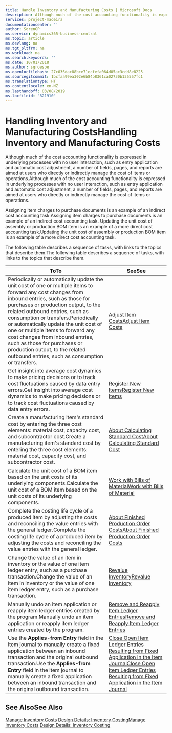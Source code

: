 ```yaml
---
title: Handle Inventory and Manufacturing Costs | Microsoft Docs
description: Although much of the cost accounting functionality is expressed in underlying processes with no user interaction, such as entry application and automatic cost adjustment, a number of fields, pages, and reports are aimed at users who directly or indirectly manage the cost of items or operations.
services: project-madeira
documentationcenter: ''
author: SorenGP
ms.service: dynamics365-business-central
ms.topic: article
ms.devlang: na
ms.tgt_pltfrm: na
ms.workload: na
ms.search.keywords: ''
ms.date: 10/01/2018
ms.author: sgroespe
ms.openlocfilehash: 27c036dac88bce71ecfefa064d05ac3cdd8e8225
ms.sourcegitcommit: 1bcfaa99ea302e6b84b8361ca02730b135557fc1
ms.translationtype: HT
ms.contentlocale: en-NZ
ms.lasthandoff: 03/08/2019
ms.locfileid: "821910"
---
```

# <a name="handling-inventory-and-manufacturing-costs"></a><span data-ttu-id="2f6e0-103">Handling Inventory and Manufacturing Costs</span><span class="sxs-lookup"><span data-stu-id="2f6e0-103">Handling Inventory and Manufacturing Costs</span></span>
<span data-ttu-id="2f6e0-104">Although much of the cost accounting functionality is expressed in underlying processes with no user interaction, such as entry application and automatic cost adjustment, a number of fields, pages, and reports are aimed at users who directly or indirectly manage the cost of items or operations.</span><span class="sxs-lookup"><span data-stu-id="2f6e0-104">Although much of the cost accounting functionality is expressed in underlying processes with no user interaction, such as entry application and automatic cost adjustment, a number of fields, pages, and reports are aimed at users who directly or indirectly manage the cost of items or operations.</span></span>  

 <span data-ttu-id="2f6e0-105">Assigning item charges to purchase documents is an example of an indirect cost accounting task.</span><span class="sxs-lookup"><span data-stu-id="2f6e0-105">Assigning item charges to purchase documents is an example of an indirect cost accounting task.</span></span> <span data-ttu-id="2f6e0-106">Updating the unit cost of assembly or production BOM item is an example of a more direct cost accounting task.</span><span class="sxs-lookup"><span data-stu-id="2f6e0-106">Updating the unit cost of assembly or production BOM item is an example of a more direct cost accounting task.</span></span>  

 <span data-ttu-id="2f6e0-107">The following table describes a sequence of tasks, with links to the topics that describe them.</span><span class="sxs-lookup"><span data-stu-id="2f6e0-107">The following table describes a sequence of tasks, with links to the topics that describe them.</span></span>   

|<span data-ttu-id="2f6e0-108">**To**</span><span class="sxs-lookup"><span data-stu-id="2f6e0-108">**To**</span></span>|<span data-ttu-id="2f6e0-109">**See**</span><span class="sxs-lookup"><span data-stu-id="2f6e0-109">**See**</span></span>|  
|------------|-------------|  
|<span data-ttu-id="2f6e0-110">Periodically or automatically update the unit cost of one or multiple items to forward any cost changes from inbound entries, such as those for purchases or production output, to the related outbound entries, such as consumption or transfers.</span><span class="sxs-lookup"><span data-stu-id="2f6e0-110">Periodically or automatically update the unit cost of one or multiple items to forward any cost changes from inbound entries, such as those for purchases or production output, to the related outbound entries, such as consumption or transfers.</span></span>|[<span data-ttu-id="2f6e0-111">Adjust Item Costs</span><span class="sxs-lookup"><span data-stu-id="2f6e0-111">Adjust Item Costs</span></span>](inventory-how-adjust-item-costs.md)|  
|<span data-ttu-id="2f6e0-112">Get insight into average cost dynamics to make pricing decisions or to track cost fluctuations caused by data entry errors.</span><span class="sxs-lookup"><span data-stu-id="2f6e0-112">Get insight into average cost dynamics to make pricing decisions or to track cost fluctuations caused by data entry errors.</span></span>|[<span data-ttu-id="2f6e0-113">Register New Items</span><span class="sxs-lookup"><span data-stu-id="2f6e0-113">Register New Items</span></span>](inventory-how-register-new-items.md)|  
|<span data-ttu-id="2f6e0-114">Create a manufacturing item's standard cost by entering the three cost elements: material cost, capacity cost, and subcontractor cost.</span><span class="sxs-lookup"><span data-stu-id="2f6e0-114">Create a manufacturing item's standard cost by entering the three cost elements: material cost, capacity cost, and subcontractor cost.</span></span>|[<span data-ttu-id="2f6e0-115">About Calculating Standard Cost</span><span class="sxs-lookup"><span data-stu-id="2f6e0-115">About Calculating Standard Cost</span></span>](finance-about-calculating-standard-cost.md)|  
|<span data-ttu-id="2f6e0-116">Calculate the unit cost of a BOM item based on the unit costs of its underlying components.</span><span class="sxs-lookup"><span data-stu-id="2f6e0-116">Calculate the unit cost of a BOM item based on the unit costs of its underlying components.</span></span>|[<span data-ttu-id="2f6e0-117">Work with Bills of Material</span><span class="sxs-lookup"><span data-stu-id="2f6e0-117">Work with Bills of Material</span></span>](inventory-how-work-BOMs.md)|  
|<span data-ttu-id="2f6e0-118">Complete the costing life cycle of a produced item by adjusting the costs and reconciling the value entries with the general ledger.</span><span class="sxs-lookup"><span data-stu-id="2f6e0-118">Complete the costing life cycle of a produced item by adjusting the costs and reconciling the value entries with the general ledger.</span></span>|[<span data-ttu-id="2f6e0-119">About Finished Production Order Costs</span><span class="sxs-lookup"><span data-stu-id="2f6e0-119">About Finished Production Order Costs</span></span>](finance-about-finished-production-order-costs.md)|  
|<span data-ttu-id="2f6e0-120">Change the value of an item in inventory or the value of one item ledger entry, such as a purchase transaction.</span><span class="sxs-lookup"><span data-stu-id="2f6e0-120">Change the value of an item in inventory or the value of one item ledger entry, such as a purchase transaction.</span></span>|[<span data-ttu-id="2f6e0-121">Revalue Inventory</span><span class="sxs-lookup"><span data-stu-id="2f6e0-121">Revalue Inventory</span></span>](inventory-how-revalue-inventory.md)|
|<span data-ttu-id="2f6e0-122">Manually undo an item application or reapply item ledger entries created by the program.</span><span class="sxs-lookup"><span data-stu-id="2f6e0-122">Manually undo an item application or reapply item ledger entries created by the program.</span></span>|[<span data-ttu-id="2f6e0-123">Remove and Reapply Item Ledger Entries</span><span class="sxs-lookup"><span data-stu-id="2f6e0-123">Remove and Reapply Item Ledger Entries</span></span>](finance-how-to-remove-and-reapply-item-entries.md)|  
|<span data-ttu-id="2f6e0-124">Use the **Applies-from Entry** field in the item journal to manually create a fixed application between an inbound transaction and the original outbound transaction.</span><span class="sxs-lookup"><span data-stu-id="2f6e0-124">Use the **Applies-from Entry** field in the item journal to manually create a fixed application between an inbound transaction and the original outbound transaction.</span></span>|[<span data-ttu-id="2f6e0-125">Close Open Item Ledger Entries Resulting from Fixed Application in the Item Journal</span><span class="sxs-lookup"><span data-stu-id="2f6e0-125">Close Open Item Ledger Entries Resulting from Fixed Application in the Item Journal</span></span>](finance-how-to-close-open-item-ledger-entries-resulting-from-fixed-application-in-the-item-journal.md)|  

## <a name="see-also"></a><span data-ttu-id="2f6e0-126">See Also</span><span class="sxs-lookup"><span data-stu-id="2f6e0-126">See Also</span></span>  
<span data-ttu-id="2f6e0-127">[Manage Inventory Costs](finance-manage-inventory-costs.md)
[Design Details: Inventory Costing](design-details-inventory-costing.md)</span><span class="sxs-lookup"><span data-stu-id="2f6e0-127">[Manage Inventory Costs](finance-manage-inventory-costs.md)
[Design Details: Inventory Costing](design-details-inventory-costing.md)</span></span>
